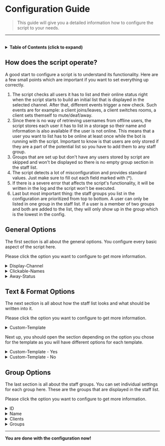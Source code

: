 # **Configuration Guide**

> This guide will give you a detailed information how to configure the script to your needs.

---

<br>

<!-- Table of Contents -->
<details>
    <summary>
        <strong>Table of Contents (click to expand)</strong>
    </summary>

- [**Configuration Guide**](#configuration-guide)
  - [**How does the script operate?**](#how-does-the-script-operate)
  - [**General Options**](#general-options)
  - [**Text & Format Options**](#text--format-options)
  - [**Group Options**](#group-options)
</details>


## **How does the script operate?**
A good start to configure a script is to understand its functionality. Here are a few small points which are important if you want to set everything up correctly.

1. The script checks all users it has to list and their online status right when the script starts to build an initial list that is displayed in the selected channel. After that, different events trigger a new check. Such events are for example: a client joins/leaves, a client switches rooms, a client sets themself to mute/deaf/away.
2. Since there is no way of retrieving usernames from offline users, the script stores each user it has to list in a storage so their name and information is also available if the user is not online. This means that a user you want to list has to be online at least once while the bot is running with the script. Important to know is that users are only stored if they are a part of the potential list so you have to add them to any staff group.
3. Groups that are set up but don't have any users stored by script are skipped and won't be displayed so there is no empty group section in the staff list.
4. The script detects a lot of misconfiguration and provides standard values. Just make sure to fill out each field marked with (*).
5. If there is a severe error that affects the script's functionality, it will be written in the log and the script won't be executed.
6. Last but most important thing: the staff groups you list in the configuration are prioritized from top to bottom. A user can only be listed in one group in the staff list. If a user is a member of two groups and both are added to the list, they will only show up in the group which is the lowest in the config.


## **General Options**
The first section is all about the general options. You configure every basic aspect of the script here.

Please click the option you want to configure to get more information.

<details>
    <summary>
        Display-Channel
    </summary>

*Details*:
- required option | default value: none
- enter the channel id
- you can also select the channel from a dropdown menu if the bot is connected to the TeamSpeak server

*Info*:
- defines the channel in the TeamSpeak where the list should be displayed in
- it will use the channel description for it
- all other parameters of the channel such as the name, the codec and others are untouched
</details>
<details>
    <summary>
        Clickable-Names
    </summary>

*Details*:
- optional option | default value: `Yes`
- select Yes or No

*Info*:
- defines if usernames in the list should be formatted as hyperlinks
- hyperlink usernames can be used to edit groups, send messages and other actions right from the list
- uses the same menu as when you rightclick a user in TeamSpeak by yourself
- if you choose no, it will just use plain text
</details>
<details>
    <summary>
        Away-Status
    </summary>

*Details*:
- optional option | default value: `No`
- select Yes or No

*Info*:
- defines if the script should check for the away status of users to display it instead of online or offline
- you can configure what counts as *away* later and also format how it looks like

*Advanced Options*:
- the following options are only shown if you activated the away status

    <details>
        <summary>
            Away-Channel
        </summary>

    *Details*:
    - optional option | default value: `No`
    - select Yes or No

    *Info*:
    - defines whether a user is set to *away* if they enter the afk-channel

    *Advanced Options*:
    - the following option is only shown if you activated the away channel

        <details>
            <summary>
                AFK-Channel
            </summary>

        *Details*:
        - required option | default value: none
        - enter the channel id
        - you can also select the channel from a dropdown menu if the bot is connected to the TeamSpeak server

        *Info*:
        - defines the afk-channel in the TeamSpeak where users that are *away* normally go
        - if a user joins this channel, they will be set to *away* in the list
        </details>
    </details>
    <details>
        <summary>
            Away-Mute
        </summary>

    *Details*:
    - optional option | default value: `No`
    - select Yes or No

    *Info*:
    - defines if a muted user is counted as *away*
    - deactivated microphone does not count to this
    </details>
    <details>
        <summary>
            Away-Deaf
        </summary>

    *Details*:
    - optional option | default value: `No`
    - select Yes or No

    *Info*:
    - defines if a user that set themself to deaf is counted as *away*
    - deactivated speakers do not count to this
    </details>
</details>


## **Text & Format Options**
The next section is all about how the staff list looks and what should be written into it.

Please click the option you want to configure to get more information.

<details>
    <summary>
        Custom-Template
    </summary>

*Details*:
- optional option | default value: `No`
- select Yes or No

*Info*:
- this is an advanced option and will change a lot in the script so read carefully
- defines if the script should use a custom template from the config to display the staff list
- if you use the custom template, you can configure every formatting aspect of the staff list yourself
- if you don't use the custom template, the list will be formatted in the default way
  - you can still customize the list a bit
  - specific strings such as the online, away and offline phrases are still editable

*Preview*:
- these two preview images show how the staff list could look like, with and without the custom template
- as you can see, the custom template offers editing nearly every aspect of the list
    <details>
        <summary>
            with custom template
        </summary>

    ![preview-customTemplate](images/preview_customTemplate.png)
    </details>
    <details>
        <summary>
            without custom template
        </summary>

    ![preview-givenTemplate](images/preview_givenTemplate.png)
    </details>
</details>

Next up, you should open the section depending on the option you chose for the template as you will have different options for each template.

<details>
    <summary>
        Custom-Template - Yes
    </summary>

- all texts you can edit support BB code formatting, that's the same formatting style TeamSpeak uses
- there is also an editor for it built into TeamSpeak if you edit a channel description and click on the pop-out editor
    <details>
        <summary>
            where do I find the BB code editor
        </summary>

    ![help-bbCodeEditor](images/help_bbCodeEditor.png)
    </details>
- the following options will only show up if you selected *Yes* for the custom template
    <details>
        <summary>
            Username
        </summary>

    *Details*:
    - optional option | default value: `[B]%name%[/B]`
    - enter the format a username should have in the list
    - available placeholders:
      - %name% - the name of the user

    *Info*:
    - defines the format of a username and how it's shown in the staff list
    - this is only a part of the whole line
    - if you want to edit the whole line, you have to configure the *User-Line* option
    - keep in mind that not all BB code formatting works if the usernames are clickable hyperlinks
    </details>
    <details>
        <summary>
            Online-Phrase
        </summary>

    *Details*:
    - optional option | default value: `[COLOR=#00ff00][B]ONLINE[/B][/COLOR]`
    - enter the phrase of the status if the user is online

    *Info*:
    - defines the format of the status phrase if the user is online
    - this is only a part of the whole line
    - if you want to edit the whole line, you have to configure the *User-Line* option
    </details>
    <details>
        <summary>
            Away-Phrase
        </summary>

    *Details*:
    - optional option | default value: `[COLOR=#c8c8c8][B]AWAY[/B][/COLOR]`
    - enter the phrase of the status if the user is away/afk
    - this option is only shown if you selected *Yes* for the away status

    *Info*:
    - defines the format of the status phrase if the user is away/afk
    - this is only a part of the whole line
    - if you want to edit the whole line, you have to configure the *User-Line* option
    </details>
    <details>
        <summary>
            Offline-Phrase
        </summary>

    *Details*:
    - optional option | default value: `[COLOR=#ff0000][B]OFFLINE[/B][/COLOR]`
    - enter the phrase of the status if the user is offline

    *Info*:
    - defines the format of the status phrase if the user is offline
    - this is only a part of the whole line
    - if you want to edit the whole line, you have to configure the *User-Line* option
    </details>
    <details>
        <summary>
            User-Line
        </summary>

    *Details*:
    - optional option | default value: `%name% [COLOR=#aaff00][B]>[/B][/COLOR] %status%`
    - enter the format a whole user line in the staff list should have
    - available placeholders:
      - %name% - the formatted username from the option *Username*
      - %status% - the formatted online status from the options *Phrase-Online*, *Phrase-Away* & *Phrase-Offline*
      - %lb% - a linebreak, same like pressing the *Enter-key* in a text file

    *Info*:
    - defines the format of a user line and how it's shown in the staff list
    - this uses the earlier defined phrases as placeholders so it doesn't matter if you formatted them earlier or here but it is recommended to only format once to avoid interference
    - this option can be used to align the line or for other options that are then applied to the whole line
    - keep in mind that there is always a line break at each end of the user lines to have the next user in the next line
    </details>
    <details>
        <summary>
            Group-Section
        </summary>

    *Details*:
    - optional option | default value: `[center]%group%%lb%%users%____________________[/center]`
    - enter the format a whole group section in the staff list should have
    - available placeholders:
      - %group% - the formatted group name, you can set this in the staff groups later
      - %users% - the formatted user lines from the option *User-Line*
      - %lb% - a linebreak, same like pressing the *Enter-key* in a text file

    *Info*:
    - defines the format of a whole group and how it's shown in the staff list
    - this uses the earlier defined phrases as placeholders so it doesn't matter if you formatted them earlier or here but it is recommended to only format once to avoid interference
    - this option can be used to align the whole group section or for other options that are then applied to the whole group
    - you can also globally format the group name here, specific formats for each group name can be done later in the staff groups
    </details>
</details>
<details>
    <summary>
        Custom-Template - No
    </summary>

- all texts you can edit support BB code formatting, that's the same formatting style TeamSpeak uses
- there also is an editor for it built into TeamSpeak if you edit a channel description and click on the pop-out editor
    <details>
        <summary>
            where do I find the BB code editor
        </summary>

    ![help-bbCodeEditor](images/help_bbCodeEditor.png)
    </details>
- the following options will only show up if you selected *No* for the custom template
    <details>
        <summary>
            Separator
        </summary>

    *Details*:
    - optional option | default value: `_______________________________________`
    - enter the format a separator should have in the list

    *Info*:
    - defines the format of a separator and how it's shown in the staff list
    - this is attached after each group section so they are separated in the list
    </details>
    <details>
        <summary>
            Online-Phrase
        </summary>

    *Details*:
    - optional option | default value: `[COLOR=#00ff00][B]ONLINE[/B][/COLOR]`
    - enter the phrase of the status if the user is online

    *Info*:
    - defines the format of the status phrase if the user is online
    - this is attached after the username and a dash to separate the name from the status
    </details>
    <details>
        <summary>
            Away-Phrase
        </summary>

    *Details*:
    - optional option | default value: `[COLOR=#c8c8c8][B]AWAY[/B][/COLOR]`
    - enter the phrase of the status if the user is away/afk
    - this option is only shown if you selected *Yes* for the away status

    *Info*:
    - defines the format of the status phrase if the user is away/afk
    - this is attached after the username and a dash to separate the name from the status
    </details>
    <details>
        <summary>
            Offline-Phrase
        </summary>

    *Details*:
    - optional option | default value: `[COLOR=#ff0000][B]OFFLINE[/B][/COLOR]`
    - enter the phrase of the status if the user is offline

    *Info*:
    - defines the format of the status phrase if the user is offline
    - this is attached after the username and a dash to separate the name from the status
    </details>
</details>


## **Group Options**
The last section is all about the staff groups. You can set individual settings for each group here. These are the groups that are displayed in the staff list.

Please click the option you want to configure to get more information.

<details>
    <summary>
        ID
    </summary>

*Details*:
- required option | default value: none
- enter the id of the group you want to have displayed

*Info*:
- if you don't enter an id of a group or the id does not refer to a valid group, the corresponding staff group will be skipped and not be listed
</details>
<details>
    <summary>
        Name
    </summary>

*Details*:
- optional option | default value: name of the group
- enter the name of the group in case you want to overwrite the default value

*Info*:
- if you leave this field empty, the script will use the normal name of the group
- this can be used to format the name for each group individually for example making it more colorful
</details>
<details>
    <summary>
        Clients
    </summary>

*Details*:
- optional option | default value: none
- enter a list of client uids you want to list in the same section

*Info*:
- this list does not need the uids of clients that are already members of the main group
- this can be used if you want to list clients in the same section although they don't have the main group
</details>
<details>
    <summary>
        Groups
    </summary>

*Details*:
- optional option | default value: none
- enter a list of group ids you want to list in the same section

*Info*:
- this list does not need the id of the main group
- this can be used if you want to list groups in the same section although they don't have the main group
</details>

---

**You are done with the configuration now!**
